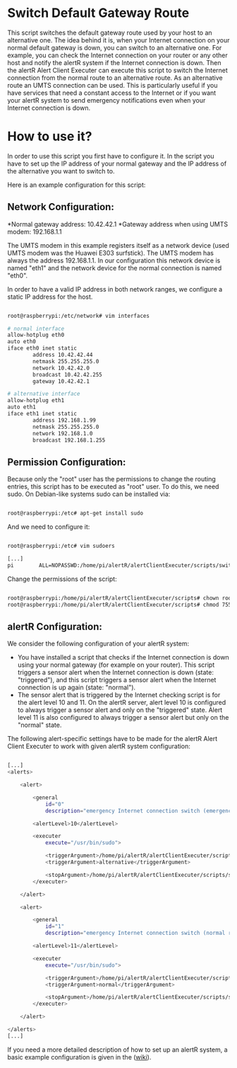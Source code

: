Switch Default Gateway Route
======

This script switches the default gateway route used by your host to an alternative one. The idea behind it is, when your Internet connection on your normal default gateway is down, you can switch to an alternative one. For example, you can check the Internet connection on your router or any other host and notify the alertR system if the Internet connection is down. Then the alertR Alert Client Executer can execute this script to switch the Internet connection from the normal route to an alternative route. As an alternative route an UMTS connection can be used. This is particularly useful if you have services that need a constant access to the Internet or if you want your alertR system to send emergency notifications even when your Internet connection is down.


How to use it?
======

In order to use this script you first have to configure it. In the script you have to set up the IP address of your normal gateway and the IP address of the alternative you want to switch to. 

Here is an example configuration for this script:


Network Configuration:
------

*Normal gateway address: 10.42.42.1
*Gateway address when using UMTS modem: 192.168.1.1

The UMTS modem in this example registers itself as a network device
(used UMTS modem was the Huawei E303 surfstick). The UMTS modem has always
the address 192.168.1.1. In our configuration this network device is named
"eth1" and the network device for the normal connection is named "eth0".

In order to have a valid IP address in both network ranges, we configure
a static IP address for the host.

```bash

root@raspberrypi:/etc/network# vim interfaces

# normal interface
allow-hotplug eth0
auto eth0
iface eth0 inet static
        address 10.42.42.44
        netmask 255.255.255.0
        network 10.42.42.0
        broadcast 10.42.42.255
        gateway 10.42.42.1

# alternative interface
allow-hotplug eth1
auto eth1
iface eth1 inet static
        address 192.168.1.99
        netmask 255.255.255.0
        network 192.168.1.0
        broadcast 192.168.1.255

```


Permission Configuration:
------

Because only the "root" user has the permissions to change the routing entries,
this script has to be executed as "root" user. To do this, we need sudo. On
Debian-like systems sudo can be installed via:

```bash

root@raspberrypi:/etc# apt-get install sudo

```

And we need to configure it:

```bash

root@raspberrypi:/etc# vim sudoers

[...]
pi        ALL=NOPASSWD:/home/pi/alertR/alertClientExecuter/scripts/switch_route.py

```

Change the permissions of the script:

```bash

root@raspberrypi:/home/pi/alertR/alertClientExecuter/scripts# chown root:root switch_route.py 
root@raspberrypi:/home/pi/alertR/alertClientExecuter/scripts# chmod 755 switch_route.py

```


alertR Configuration:
------

We consider the following configuration of your alertR system:

* You have installed a script that checks if the Internet connection is down using your normal gateway (for example on your router). This script triggers a sensor alert when the Internet connection is down (state: "triggered"), and this script triggers a sensor alert when the Internet connection is up again (state: "normal").
* The sensor alert that is triggered by the Internet checking script is for the alert level 10 and 11. On the alertR server, alert level 10 is configured to always trigger a sensor alert and only on the "triggered" state. Alert level 11 is also configured to always trigger a sensor alert but only on the "normal" state.

The following alert-specific settings have to be made for the alertR Alert Client Executer to work with given alertR system configuration:

```bash

[...]
<alerts>

    <alert>

        <general
            id="0"
            description="emergency Internet connection switch (emergency route)" />

        <alertLevel>10</alertLevel>

        <executer
            execute="/usr/bin/sudo">

            <triggerArgument>/home/pi/alertR/alertClientExecuter/scripts/switch_route.py</triggerArgument>
            <triggerArgument>alternative</triggerArgument>

            <stopArgument>/home/pi/alertR/alertClientExecuter/scripts/switch_route.py</stopArgument>
        </executer>

    </alert>

    <alert>

        <general
            id="1"
            description="emergency Internet connection switch (normal route)" />

        <alertLevel>11</alertLevel>

        <executer
            execute="/usr/bin/sudo">

            <triggerArgument>/home/pi/alertR/alertClientExecuter/scripts/switch_route.py</triggerArgument>
            <triggerArgument>normal</triggerArgument>

            <stopArgument>/home/pi/alertR/alertClientExecuter/scripts/switch_route.py</stopArgument>
        </executer>

    </alert>

</alerts>
[...]

```

If you need a more detailed description of how to set up an alertR system, a basic example configuration is given in the ([wiki](https://github.com/sqall01/alertR/wiki/Example-Configuration)).
